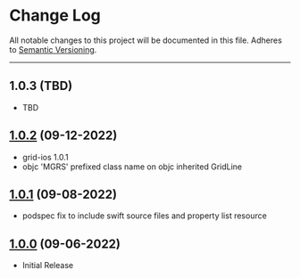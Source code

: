 # Change Log
All notable changes to this project will be documented in this file.
Adheres to [Semantic Versioning](http://semver.org/).

---

## 1.0.3 (TBD)

* TBD

## [1.0.2](https://github.com/ngageoint/mgrs-ios/releases/tag/1.0.2) (09-12-2022)

* grid-ios 1.0.1
* objc 'MGRS' prefixed class name on objc inherited GridLine

## [1.0.1](https://github.com/ngageoint/mgrs-ios/releases/tag/1.0.1) (09-08-2022)

* podspec fix to include swift source files and property list resource

## [1.0.0](https://github.com/ngageoint/mgrs-ios/releases/tag/1.0.0) (09-06-2022)

* Initial Release
